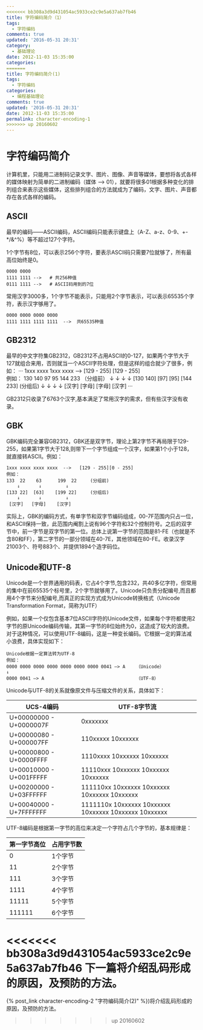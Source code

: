 ```yaml
---
<<<<<<< bb308a3d9d431054ac5933ce2c9e5a637ab7fb46
title: 字符编码简介（1）
tags:
  - 字符编码
comments: true
updated: '2016-05-31 20:31'
category:
  - 基础理论
date: 2012-11-03 15:35:00
categories:
=======
title: 字符编码简介(1)
tags:
  - 字符编码
categories:
  - 编程基础理论
comments: true
updated: '2016-05-31 20:31'
date: 2012-11-03 15:35:00
permalink: character-encoding-1
>>>>>>> up 20160602
---
```



# 字符编码简介
计算机里，只能用二进制码记录文字、图片、图像、声音等媒体，要想将各式各样的媒体映射为简单的二进制编码（媒体 –> 01），就要将很多01根据多种变化的排列组合来表示这些媒体，这些排列组合的方法就成为了编码，文字、图片、声音都存在各式各样的编码。

## ASCII
最早的编码——ASCII编码，ASCII编码只能表示键盘上（A-Z、a-z、0-9、+-*/&^%）等不超过127个字符。

1个字节有8位，可以表示256个字符，要表示ASCII码只需要7位就够了，所有最高位始终是0。


    0000 0000 
    1111 1111 -->   # 共256种值
	0111 1111 -->   # ASCII码用到的7位


常用汉字3000多，1个字节不能表示，只能用2个字节表示，可以表示65535个字符，表示汉字够用了。


	0000 0000 0000 0000 
	1111 1111 1111 1111  -->  共65535种值

<!-- more -->

## GB2312
最早的中文字符集GB2312，GB2312不占用ASCII的0-127，如果两个字节大于127就组合来用，否则就当一个ASCII字符处理，但是这样的组合就少了很多，例如：
···
	1xxx xxxx 1xxx xxxx  -->  [129 - 255] [129 - 255]   
	例如： 
	130  140     97       95      144 233   （分组前） 
	    ↓        ↓        ↓           ↓ 
	[130 140]   [97]     [95]    [144 233]   (分组后) 
	    ↓        ↓        ↓          ↓ 
	  [汉字]    [字母]   [字母]     [汉字]
···

GB2312只收录了6763个汉字,基本满足了常用汉字的需求，但有些汉字没有收录。


## GBK
GBK编码完全兼容GB2312，GBK还是双字节，理论上第2字节不再局限于129-255，如果第1字节大于128,则带下一个字节组成一个汉字，如果第1个小于128，就直接转ASCII。例如：

	1xxx xxxx xxxx xxxx  -->   [129 - 255][0 - 255] 
	例如： 
	133  22    63      199  22     (分组前) 
	    ↓       ↓         ↓ 
	[133 22]  [63]    [199 22]     (分组后) 
	    ↓       ↓         ↓  
	 [汉字]   [字母]    [汉字]

实际上，GBK的编码方式，有单字节和双字节编码组成，00-7F范围内只占一位，和ASCII保持一致，此范围内阉割上说有96个字符和32个控制符号。之后的双字节中，前一字节是双字节的第一位。总体上说第一字节的范围是81-FE（也就是不含80和FF），第二字节的一部分领域在40-7E，其他领域在80-FE。收录汉字21003个、符号883个、并提供1894个造字码位。

## Unicode和UTF-8
Unicode是一个世界通用的码表，它占4个字节,包含232，共40多亿字符，但常用的集中在前65535个标号里，2个字节就够用了。Unicode只负责分配编号,而且都用4个字节来分配编号,而真正的实现方式成为Unicode转换格式（Unicode Transformation Format，简称为UTF）

例如，如果一个仅包含基本7位ASCII字符的Unicode文件，如果每个字符都使用2字节的原Unicode编码传输，其第一字节的8位始终为0，这造成了较大的浪费。对于这种情况，可以使用UTF-8编码，这是一种变长编码。它根据一定的算法减小浪费，具体实现如下：

	Unicode根据一定算法转为UTF-8 
	例如： 
	0000 0000 0000 0000 0000 0000 0000 0041 –> A    （Unicode） 
	↓ 
	0000 0041 –> A                                  （UTF-8）
Unicode与UTF-8的关系就像原文件与压缩文件的关系，具体如下：

| UCS-4编码                       |  UTF-8字节流                |
| ------------------------------ |  --------------------------|
|U+00000000 - U+0000007F	         | 0xxxxxxx
|U+00000080 - U+000007FF     	 | 110xxxxx 10xxxxxx
|U+00000800 - U+0000FFFF	         | 1110xxxx 10xxxxxx 10xxxxxx
|U+00010000 - U+001FFFFF     	 | 11110xxx 10xxxxxx 10xxxxxx 10xxxxxx
|U+00200000 - U+03FFFFFF	         | 111110xx 10xxxxxx 10xxxxxx 10xxxxxx 10xxxxxx
|U+00040000 - U+7FFFFFFF     	 | 1111110x 10xxxxxx 10xxxxxx 10xxxxxx 10xxxxxx 10xxxxxx
     
UTF-8编码是根据第一字节的高位来决定一个字符占几个字节的，基本规律是：

| 第一字节高位   |  占用字节数   |
| ------------- | ------------ |
| 0	             | 1个字节      |
| 11	         | 2个字节      |
| 111            | 3个字节      |
| 1111           | 4个字节      |
| 11111	         | 5个字节      |
| 111111         | 6个字节      |


<<<<<<< bb308a3d9d431054ac5933ce2c9e5a637ab7fb46
下一篇将介绍乱码形成的原因，及预防的方法。
=======
{% post_link character-encoding-2 "字符编码简介(2)" %})将介绍乱码形成的原因，及预防的方法。
>>>>>>> up 20160602

